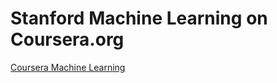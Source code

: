 # Stanford Machine Learning on Coursera.org


[Coursera Machine Learning](https://www.coursera.org/learn/machine-learning/)
